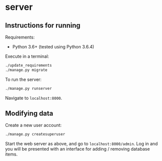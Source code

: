 server
======

Instructions for running
------------------------

Requirements:

 - Python 3.6+ (tested using Python 3.6.4)

Execute in a terminal:

```bash
./update_requirements
./manage.py migrate
```

To run the server:

```bash
./manage.py runserver
```

Navigate to `localhost:8000`.

Modifying data
--------------

Create a new user account:

```bash
./manage.py createsuperuser
```

Start the web server as above, and go to `localhost:8000/admin`. Log in and you will be presented with an interface for adding / removing database items.
